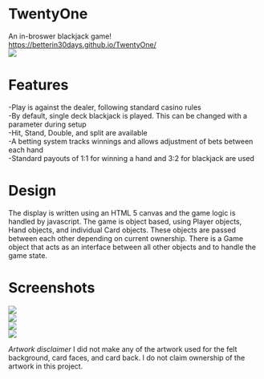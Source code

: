 # TwentyOne
An in-broswer blackjack game!<br>
https://betterin30days.github.io/TwentyOne/<br>
<img src="https://github.com/betterin30days/TwentyOne/blob/master/screenshots/21.gif"><br>

# Features
-Play is against the dealer, following standard casino rules<br>
-By default, single deck blackjack is played. This can be changed with a parameter during setup<br>
-Hit, Stand, Double, and split are available<br>
-A betting system tracks winnings and allows adjustment of bets between each hand<br>
-Standard payouts of 1:1 for winning a hand and 3:2 for blackjack are used<br>

# Design
The display is written using an HTML 5 canvas and the game logic is handled by javascript. The game is object based, using Player objects, Hand objects, and individual Card objects. These objects are passed between each other depending on current ownership. There is a Game object that acts as an interface between all other objects and to handle the game state.

# Screenshots
<img src="https://github.com/betterin30days/TwentyOne/blob/master/screenshots/placebets.JPG"><br>
<img src="https://github.com/betterin30days/TwentyOne/blob/master/screenshots/hand.JPG"><br>
<img src="https://github.com/betterin30days/TwentyOne/blob/master/screenshots/blackjack.JPG"><br>
<img src="https://github.com/betterin30days/TwentyOne/blob/master/screenshots/split.JPG"><br>

*Artwork disclaimer*
I did not make any of the artwork used for the felt background, card faces, and card back. I do not claim ownership of the artwork in this project.

